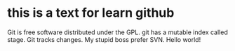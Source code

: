 # this is a text for learn github
Git is free software distributed under the GPL.
git has a mutable index called stage.
Git tracks changes.
My stupid boss prefer SVN.
Hello world!

